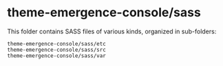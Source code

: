 # theme-emergence-console/sass

This folder contains SASS files of various kinds, organized in sub-folders:

    theme-emergence-console/sass/etc
    theme-emergence-console/sass/src
    theme-emergence-console/sass/var
